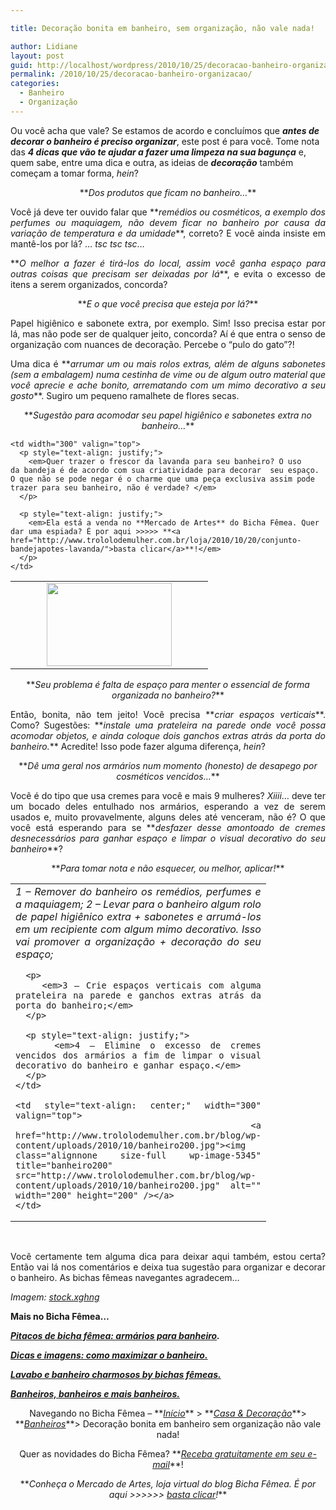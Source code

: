 ```yaml
---

title: Decoração bonita em banheiro, sem organização, não vale nada!

author: Lidiane
layout: post
guid: http://localhost/wordpress/2010/10/25/decoracao-banheiro-organizacao/
permalink: /2010/10/25/decoracao-banheiro-organizacao/
categories:
  - Banheiro
  - Organização
---
```

Ou você acha que vale? Se estamos de acordo e concluímos que **_antes de decorar o banheiro é preciso organizar_**, este post é para você. Tome nota das **_4 dicas que vão te ajudar a fazer uma limpeza na sua bagunça_** e, quem sabe, entre uma dica e outra, as ideias de **_decoração_** também começam a tomar forma, _hein_?

<!--more-->

<p style="text-align: center;">
  **<em>Dos produtos que ficam no banheiro…</em>**
</p>

<p style="text-align: justify;">
  Você já deve ter ouvido falar que **<em>remédios ou cosméticos, a exemplo dos perfumes ou maquiagem, não devem ficar no banheiro por causa da variação de temperatura e da umidade</em>**, correto? E você ainda insiste em mantê-los por lá? … <em>tsc tsc tsc</em>…
</p>

<p style="text-align: justify;">
  **<em>O melhor a fazer é tirá-los do local, assim você ganha espaço para outras coisas que precisam ser deixadas por lá</em>**, e evita o excesso de itens a serem organizados, concorda?
</p>

<p style="text-align: center;">
  **<em>E o que você precisa que esteja por lá?</em>**
</p>

<p style="text-align: justify;">
  Papel higiênico e sabonete extra, por exemplo. Sim! Isso precisa estar por lá, mas não pode ser de qualquer jeito, concorda? Aí é que entra o senso de organização com nuances de decoração. Percebe o “pulo do gato”?!
</p>

<p style="text-align: justify;">
  Uma dica é **<em>arrumar um ou mais rolos extras, além de alguns sabonetes (sem a embalagem) numa cestinha de vime ou de algum outro material que você aprecie e ache bonito, arrematando com um mimo decorativo a seu gosto</em>**. Sugiro um pequeno ramalhete de flores secas.
</p>

<p style="text-align: center;">
  **<em>Sugestão para acomodar seu papel higiênico e sabonetes extra no banheiro…</em>**
</p>

<table border="0" cellspacing="0" cellpadding="0" width="600">
  <tr>
    <td style="text-align: center;" width="300" valign="top">
      <a href="http://www.trololodemulher.com.br/blog/wp-content/uploads/2010/10/Bandeja-Lavanda1200.jpg"></a><a href="http://www.trololodemulher.com.br/blog/wp-content/uploads/2010/10/Bandeja-Lavanda1200.jpg"><img class="alignnone size-full wp-image-5343" title="Bandeja Lavanda1200" src="http://www.trololodemulher.com.br/blog/wp-content/uploads/2010/10/Bandeja-Lavanda1200.jpg" alt="" width="200" height="133" /></a><a href="http://www.trololodemulher.com.br/blog/wp-content/uploads/2010/10/Bandeja-Lavanda1200.jpg"></a>
    </td>
    
    <td width="300" valign="top">
      <p style="text-align: justify;">
        <em>Quer trazer o frescor da lavanda para seu banheiro? O uso da bandeja é de acordo com sua criatividade para decorar  seu espaço. O que não se pode negar é o charme que uma peça exclusiva assim pode trazer para seu banheiro, não é verdade? </em>
      </p>
      
      <p style="text-align: justify;">
        <em>Ela está a venda no **Mercado de Artes** do Bicha Fêmea. Quer dar uma espiada? É por aqui >>>>> **<a href="http://www.trololodemulher.com.br/loja/2010/10/20/conjunto-bandejapotes-lavanda/">basta clicar</a>**!</em>
      </p>
    </td>
  </tr>
</table>

<p style="text-align: center;">
  **<em>Seu problema é falta de espaço para menter o essencial de forma organizada no banheiro?</em>**
</p>

<p style="text-align: justify;">
  Então, bonita, não tem jeito! Você precisa **<em>criar espaços verticais</em>**. Como? Sugestões: **<em>instale uma prateleira na parede onde você possa acomodar objetos, e ainda coloque dois ganchos extras atrás da porta do banheiro.</em>** Acredite! Isso pode fazer alguma diferença, <em>hein</em>?
</p>

<p style="text-align: center;">
  **<em>Dê uma geral nos armários num momento (honesto) de desapego por cosméticos vencidos…</em>**
</p>

<p style="text-align: justify;">
  Você é do tipo que usa cremes para você e mais 9 mulheres? <em>Xiiii</em>… deve ter um bocado deles entulhado nos armários, esperando a vez de serem usados e, muito provavelmente, alguns deles até venceram, não é? O que você está esperando para se **<em>desfazer desse amontoado de cremes desnecessários para ganhar espaço e limpar o visual decorativo do seu banheiro</em>**?
</p>

<p style="text-align: center;">
  **<em>Para tomar nota e não esquecer, ou melhor, aplicar!</em>**
</p>

<table border="0" cellspacing="0" cellpadding="0" width="600">
  <tr>
    <td style="text-align: justify;" width="300" valign="top">
      <em>1 – Remover do banheiro os remédios, perfumes e a maquiagem; </em><em>2 – Levar para o banheiro algum rolo de papel higiênico extra + sabonetes e arrumá-los em um recipiente com algum mimo decorativo. Isso vai promover a organização + decoração do seu espaço;</em></p> 
      
      <p>
        <em>3 – Crie espaços verticais com alguma prateleira na parede e ganchos extras atrás da porta do banheiro;</em>
      </p>
      
      <p style="text-align: justify;">
        <em>4 – Elimine o excesso de cremes vencidos dos armários a fim de limpar o visual decorativo do banheiro e ganhar espaço.</em>
      </p>
    </td>
    
    <td style="text-align: center;" width="300" valign="top">
      <a href="http://www.trololodemulher.com.br/blog/wp-content/uploads/2010/10/banheiro200.jpg"><img class="alignnone size-full wp-image-5345" title="banheiro200" src="http://www.trololodemulher.com.br/blog/wp-content/uploads/2010/10/banheiro200.jpg" alt="" width="200" height="200" /></a>
    </td>
  </tr>
</table>

 

<p style="text-align: justify;">
  Você certamente tem alguma dica para deixar aqui também, estou certa? Então vai lá nos comentários e deixa tua sugestão para organizar e decorar o banheiro. As bichas fêmeas navegantes agradecem…
</p>

_Imagem:_ <a href="http://www.sxc.hu/" target="_blank"><em>stock.xghng</em></a>

**Mais no Bicha Fêmea…**

**_[Pitacos de bicha fêmea: armários para banheiro](http://www.trololodemulher.com.br/2010/01/06/decoracao-armarios-banheiro/)._**

**_[Dicas e imagens: como maximizar o banheiro.](http://www.trololodemulher.com.br/2009/06/30/dicas-como-aumentar-banheiro/)_**

**_[Lavabo e banheiro charmosos by bichas fêmeas.](http://www.trololodemulher.com.br/2009/03/04/lavabo-banheiro-decoracao/)_**

**_[Banheiros, banheiros e mais banheiros.](http://www.trololodemulher.com.br/2009/03/02/banheiros/)_**

<p style="text-align: center;">
  Navegando no Bicha Fêmea – **<em><a href="http://www.trololodemulher.com.br/">Início</a></em>** > **<em><a href="http://www.trololodemulher.com.br/casaedecoracao/">Casa & Decoração</a></em>**> **<em><a href="http://www.trololodemulher.com.br/category/decoracao/banheiros/">Banheiros</a></em>**> Decoração bonita em banheiro sem organização não vale nada!
</p>

<p style="text-align: center;">
  Quer as novidades do Bicha Fêmea? **<em><a href="http://feedburner.google.com/fb/a/mailverify?uri=blogbichafemea&loc=pt_BR">Receba gratuitamente em seu e-mail</a></em>**!
</p>

<p style="text-align: center;">
  **<em>Conheça o Mercado de Artes, loja virtual do blog Bicha Fêmea. É por aqui >>>>>> </em><a href="http://www.trololodemulher.com.br/loja/"><em>basta clicar</em></a><em>!</em>**
</p>